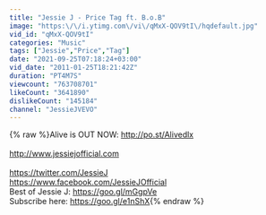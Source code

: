 ```yaml
---
title: "Jessie J - Price Tag ft. B.o.B"
image: "https:\/\/i.ytimg.com\/vi\/qMxX-QOV9tI\/hqdefault.jpg"
vid_id: "qMxX-QOV9tI"
categories: "Music"
tags: ["Jessie","Price","Tag"]
date: "2021-09-25T07:18:24+03:00"
vid_date: "2011-01-25T18:21:42Z"
duration: "PT4M7S"
viewcount: "763708701"
likeCount: "3641890"
dislikeCount: "145184"
channel: "JessieJVEVO"
---
```

{% raw %}Alive is OUT NOW: <a rel="nofollow" target="blank" href="http://po.st/Alivedlx">http://po.st/Alivedlx</a><br /><br /><a rel="nofollow" target="blank" href="http://www.jessiejofficial.com">http://www.jessiejofficial.com</a><br /><br /><a rel="nofollow" target="blank" href="https://twitter.com/JessieJ">https://twitter.com/JessieJ</a><br /><a rel="nofollow" target="blank" href="https://www.facebook.com/JessieJOfficial">https://www.facebook.com/JessieJOfficial</a><br />Best of Jessie J: <a rel="nofollow" target="blank" href="https://goo.gl/mGgpVe">https://goo.gl/mGgpVe</a><br />Subscribe here: <a rel="nofollow" target="blank" href="https://goo.gl/e1nShX">https://goo.gl/e1nShX</a>{% endraw %}
